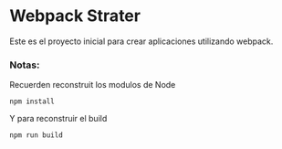 
# Webpack Strater

Este es el proyecto inicial para crear aplicaciones utilizando webpack.

### Notas:

Recuerden reconstruit los modulos de Node

```
npm install
```

Y para reconstruir el build

```
npm run build
```